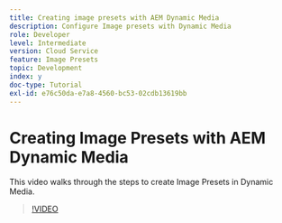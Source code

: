 ```yaml
---
title: Creating image presets with AEM Dynamic Media
description: Configure Image presets with Dynamic Media
role: Developer
level: Intermediate
version: Cloud Service
feature: Image Presets
topic: Development
index: y
doc-type: Tutorial
exl-id: e76c50da-e7a8-4560-bc53-02cdb13619bb
---
```

# Creating Image Presets with AEM Dynamic Media

This video walks through the steps to create Image Presets in Dynamic Media.

>[!VIDEO](https://video.tv.adobe.com/v/335459?quality=12&learn=on)
